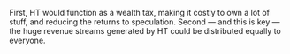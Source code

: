 First, HT would function as a wealth tax, making it costly to own a lot of stuff, and reducing the returns to speculation. Second — and this is key — the huge revenue streams generated by HT could be distributed equally to everyone.